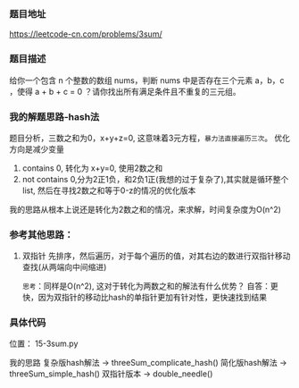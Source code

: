 ### 题目地址
https://leetcode-cn.com/problems/3sum/

### 题目描述
给你一个包含 n 个整数的数组 nums，判断 nums 中是否存在三个元素 a，b，c ，使得 a + b + c = 0 ？请你找出所有满足条件且不重复的三元组。

### 我的解题思路-hash法
题目分析，三数之和为0，x+y+z=0, 这意味着3元方程，`暴力法直接遍历三次`。 优化方向是减少变量
1. contains 0, 转化为 x+y=0, 使用2数之和
2. not contains 0,分为2正1负，和2负1正(我想的过于复杂了),其实就是循环整个list, 然后在寻找2数之和等于0-z的情况的优化版本

我的思路从根本上说还是转化为2数之和的情况，来求解，时间复杂度为O(n^2)

### 参考其他思路：
1. 双指针
先排序，然后遍历，对于每个遍历的值，对其右边的数进行双指针移动查找(从两端向中间缩进)

    `思考`：同样是O(n^2), 这对于转化为两数之和的解法有什么优势？
     自答：更快，因为双指针的移动比hash的单指针更加有针对性，更快速找到结果
       
       
### 具体代码 
位置： 15-3sum.py

我的思路 复杂版hash解法 -> threeSum_complicate_hash()
简化版hash解法 -> threeSum_simple_hash()
双指针版本 -> double_needle()
